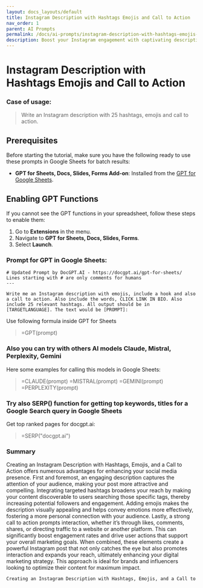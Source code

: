 ```yaml
---
layout: docs_layouts/default
title: Instagram Description with Hashtags Emojis and Call to Action
nav_order: 1
parent: AI Prompts
permalink: /docs/ai-prompts/instagram-description-with-hashtags-emojis-and-call-to-action
description: Boost your Instagram engagement with captivating descriptions! Learn to craft the perfect blend of hashtags, emojis, and call-to-action phrases. Attract more followers and likes while creating a unique and interactive presence. Elevate your Instagram game today! 🚀📸 #InstaTips #SocialMediaHacks #GrowYourGram
---
```


# Instagram Description with Hashtags Emojis and Call to Action

### Case of usage:
> Write an Instagram description with 25 hashtags, emojis and call to action.

## Prerequisites

Before starting the tutorial, make sure you have the following ready to use these prompts in Google Sheets for batch results:

- **GPT for Sheets, Docs, Slides, Forms Add-on**: Installed from the [GPT for Google Sheets](https://workspace.google.com/u/0/marketplace/app/gpt_for_sheets_docs_forms_slides/466607203252).

## Enabling GPT Functions

If you cannot see the GPT functions in your spreadsheet, follow these steps to enable them:

1. Go to **Extensions** in the menu.
2. Navigate to **GPT for Sheets, Docs, Slides, Forms**.
3. Select **Launch**.


### Prompt for GPT in Google Sheets:
```shell
# Updated Prompt by DocGPT.AI - https://docgpt.ai/gpt-for-sheets/
Lines starting with # are only comments for humans
---

Write me an Instagram description with emojis, include a hook and also a call to action. Also include the words, CLICK LINK IN BIO. Also include 25 relevant hashtags. All output should be in [TARGETLANGUAGE]. The text would be [PROMPT]:
```

Use following formula inside GPT for Sheets
> =GPT(prompt)

### Also you can try with others AI models Claude, Mistral, Perplexity, Gemini
Here some examples for calling this models in Google Sheets:

> =CLAUDE(prompt)
> =MISTRAL(prompt)
> =GEMINI(prompt)
> =PERPLEXITY(prompt)


### Try also SERP() function for getting top keywords, titles for a Google Search query in Google Sheets

Get top ranked pages for docgpt.ai:

> =SERP("docgpt.ai")



### Summary
Creating an Instagram Description with Hashtags, Emojis, and a Call to Action offers numerous advantages for enhancing your social media presence. First and foremost, an engaging description captures the attention of your audience, making your post more attractive and compelling. Integrating targeted hashtags broadens your reach by making your content discoverable to users searching those specific tags, thereby increasing potential followers and engagement. Adding emojis makes the description visually appealing and helps convey emotions more effectively, fostering a more personal connection with your audience. Lastly, a strong call to action prompts interaction, whether it’s through likes, comments, shares, or directing traffic to a website or another platform. This can significantly boost engagement rates and drive user actions that support your overall marketing goals. When combined, these elements create a powerful Instagram post that not only catches the eye but also promotes interaction and expands your reach, ultimately enhancing your digital marketing strategy. This approach is ideal for brands and influencers looking to optimize their content for maximum impact.

```markdown
Creating an Instagram Description with Hashtags, Emojis, and a Call to Action offers numerous advantages for enhancing your social media presence. First and foremost, an engaging description captures the attention of your audience, making your post more attractive and compelling. Integrating targeted hashtags broadens your reach by making your content discoverable to users searching those specific tags, thereby increasing potential followers and engagement. Adding emojis makes the description visually appealing and helps convey emotions more effectively, fostering a more personal connection with your audience. Lastly, a strong call to action prompts interaction, whether it’s through likes, comments, shares, or directing traffic to a website or another platform. This can significantly boost engagement rates and drive user actions that support your overall marketing goals. When combined, these elements create a powerful Instagram post that not only catches the eye but also promotes interaction and expands your reach, ultimately enhancing your digital marketing strategy. This approach is ideal for brands and influencers looking to optimize their content for maximum impact.
```
